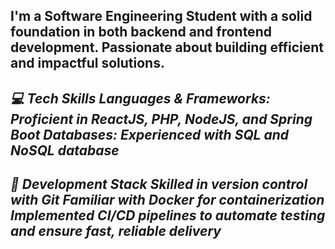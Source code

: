 
I'm a Software Engineering Student with a solid foundation in both backend and 
frontend development. Passionate about building efficient and impactful solutions.
---------------------------------------------------------------
*💻 Tech Skills
Languages & Frameworks:
Proficient in ReactJS, PHP, NodeJS, and Spring Boot
Databases:
Experienced with SQL and NoSQL database*
---------------------------------------------------------------------
*🔧 Development Stack
Skilled in version control with Git
Familiar with Docker for containerization
Implemented CI/CD pipelines to automate testing and ensure fast, reliable delivery*
------------------------------------------------------------------------
